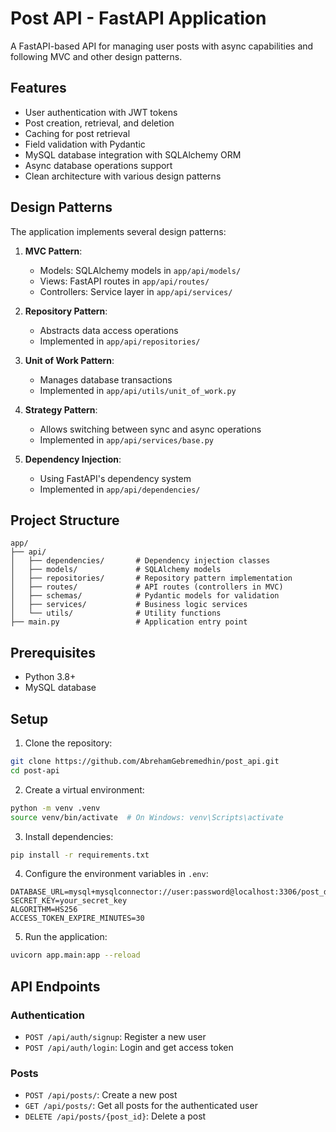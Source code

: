 # Post API - FastAPI Application

A FastAPI-based API for managing user posts with async capabilities and following MVC and other design patterns.

## Features

- User authentication with JWT tokens
- Post creation, retrieval, and deletion
- Caching for post retrieval
- Field validation with Pydantic
- MySQL database integration with SQLAlchemy ORM
- Async database operations support
- Clean architecture with various design patterns

## Design Patterns

The application implements several design patterns:

1. **MVC Pattern**:

   - Models: SQLAlchemy models in `app/api/models/`
   - Views: FastAPI routes in `app/api/routes/`
   - Controllers: Service layer in `app/api/services/`

2. **Repository Pattern**:

   - Abstracts data access operations
   - Implemented in `app/api/repositories/`

3. **Unit of Work Pattern**:

   - Manages database transactions
   - Implemented in `app/api/utils/unit_of_work.py`

4. **Strategy Pattern**:

   - Allows switching between sync and async operations
   - Implemented in `app/api/services/base.py`

5. **Dependency Injection**:
   - Using FastAPI's dependency system
   - Implemented in `app/api/dependencies/`

## Project Structure

```
app/
├── api/
│   ├── dependencies/       # Dependency injection classes
│   ├── models/             # SQLAlchemy models
│   ├── repositories/       # Repository pattern implementation
│   ├── routes/             # API routes (controllers in MVC)
│   ├── schemas/            # Pydantic models for validation
│   ├── services/           # Business logic services
│   └── utils/              # Utility functions
├── main.py                 # Application entry point
```

## Prerequisites

- Python 3.8+
- MySQL database

## Setup

1. Clone the repository:

```bash
git clone https://github.com/AbrehamGebremedhin/post_api.git
cd post-api
```

2. Create a virtual environment:

```bash
python -m venv .venv
source venv/bin/activate  # On Windows: venv\Scripts\activate
```

3. Install dependencies:

```bash
pip install -r requirements.txt
```

4. Configure the environment variables in `.env`:

```
DATABASE_URL=mysql+mysqlconnector://user:password@localhost:3306/post_db
SECRET_KEY=your_secret_key
ALGORITHM=HS256
ACCESS_TOKEN_EXPIRE_MINUTES=30
```

5. Run the application:

```bash
uvicorn app.main:app --reload
```

## API Endpoints

### Authentication

- `POST /api/auth/signup`: Register a new user
- `POST /api/auth/login`: Login and get access token

### Posts

- `POST /api/posts/`: Create a new post
- `GET /api/posts/`: Get all posts for the authenticated user
- `DELETE /api/posts/{post_id}`: Delete a post
